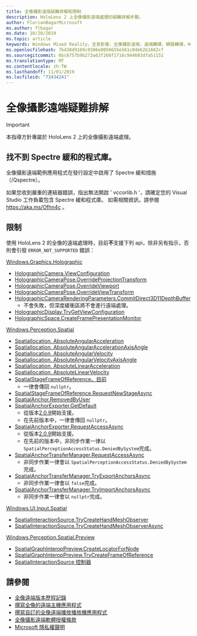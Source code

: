 ```yaml
---
title: 全像攝影遠端疑難排解和限制
description: HoloLens 2 上全像攝影遠端處理的疑難排解步驟。
author: FlorianBagarMicrosoft
ms.author: flbagar
ms.date: 10/28/2019
ms.topic: article
keywords: Windows Mixed Reality，全息影像，全像攝影遠端，遠端轉譯，網路轉譯，HoloLens，遠端全息影像，疑難排解，協助
ms.openlocfilehash: 7b438d9169c9306e0056655e561c04b62b1662cf
ms.sourcegitcommit: 6bc6757b9b273a63f260f1716c944603dfa51151
ms.translationtype: MT
ms.contentlocale: zh-TW
ms.lasthandoff: 11/01/2019
ms.locfileid: "73434241"
---
```

# <a name="holographic-remoting-troubleshooting"></a>全像攝影遠端疑難排解

> [!IMPORTANT]
> 本指導方針專屬於 HoloLens 2 上的全像攝影遠端處理。

## <a name="spectre-mitigated-libraries-not-found"></a>找不到 Spectre 緩和的程式庫。

全像攝影遠端範例應用程式在發行設定中啟用了 Spectre 緩和措施（/Qspectre）。

如果您收到嚴重的連結器錯誤，指出無法開啟 ' vccorlib.h '，請確定您的 Visual Studio 工作負載包含 Spectre 緩和程式庫。 如需相關資訊，請參閱 https://aka.ms/Ofhn4c 。

## <a name="limitations"></a>限制

使用 HoloLens 2 的全像的遠端處理時，目前**不**支援下列 api，除非另有指示，否則會引發 ```ERROR_NOT_SUPPORTED``` 錯誤：

[Windows.Graphics.Holographic](https://docs.microsoft.com/uwp/api/windows.graphics.holographic)

* [HolographicCamera.ViewConfiguration](https://docs.microsoft.com/uwp/api/windows.graphics.holographic.holographiccamera.viewconfiguration)
* [HolographicCameraPose.OverrideProjectionTransform](https://docs.microsoft.com/uwp/api/windows.graphics.holographic.holographiccamerapose.overrideprojectiontransform)
* [HolographicCameraPose.OverrideViewport](https://docs.microsoft.com/uwp/api/windows.graphics.holographic.holographiccamerapose.overrideviewport)
* [HolographicCameraPose.OverrideViewTransform](https://docs.microsoft.com/uwp/api/windows.graphics.holographic.holographiccamerapose.overrideviewtransform)
* [HolographicCameraRenderingParameters.CommitDirect3D11DepthBuffer](https://docs.microsoft.com/uwp/api/windows.graphics.holographic.holographiccamerarenderingparameters.commitdirect3d11depthbuffer#Windows_Graphics_Holographic_HolographicCameraRenderingParameters_CommitDirect3D11DepthBuffer_Windows_Graphics_DirectX_Direct3D11_IDirect3DSurface_)
  - 不會失敗，但深度緩衝區將不會進行遠端處理。
* [HolographicDisplay.TryGetViewConfiguration](https://docs.microsoft.com/uwp/api/windows.graphics.holographic.holographicdisplay.trygetviewconfiguration)
* [HolographicSpace.CreateFramePresentationMonitor](https://docs.microsoft.com/uwp/api/windows.graphics.holographic.holographicspace.createframepresentationmonitor)

[Windows.Perception.Spatial](https://docs.microsoft.com/uwp/api/windows.perception.spatial)

* [Spatiallocation. AbsoluteAngularAcceleration](https://docs.microsoft.com/uwp/api/windows.perception.spatial.spatiallocation.absoluteangularacceleration)
* [Spatiallocation. AbsoluteAngularAccelerationAxisAngle](https://docs.microsoft.com/uwp/api/windows.perception.spatial.spatiallocation.absoluteangularaccelerationaxisangle)
* [Spatiallocation. AbsoluteAngularVelocity](https://docs.microsoft.com/uwp/api/windows.perception.spatial.spatiallocation.absoluteangularvelocity)
* [Spatiallocation. AbsoluteAngularVelocityAxisAngle](https://docs.microsoft.com/uwp/api/windows.perception.spatial.spatiallocation.absoluteangularvelocityaxisangle)
* [Spatiallocation. AbsoluteLinearAcceleration](https://docs.microsoft.com/uwp/api/windows.perception.spatial.spatiallocation.absolutelinearacceleration)
* [Spatiallocation. AbsoluteLinearVelocity](https://docs.microsoft.com/uwp/api/windows.perception.spatial.spatiallocation.absolutelinearvelocity)
* [SpatialStageFrameOfReference。目前](https://docs.microsoft.com/uwp/api/windows.perception.spatial.spatialstageframeofreference.current)
  - 一律會傳回 ```nullptr```。
* [SpatialStageFrameOfReference.RequestNewStageAsync](https://docs.microsoft.com/uwp/api/windows.perception.spatial.spatialstageframeofreference.requestnewstageasync)
* [SpatialAnchor.RemovedByUser](https://docs.microsoft.com/uwp/api/windows.perception.spatial.spatialanchor.removedbyuser)
* [SpatialAnchorExporter.GetDefault](https://docs.microsoft.com/uwp/api/windows.perception.spatial.spatialanchorexporter.getdefault
)
  - 從版本[2.0.9](holographic-remoting-version-history.md#v2.0.9)開始支援。 
  - 在先前版本中，一律會傳回 ```nullptr```。 
* [SpatialAnchorExporter.RequestAccessAsync](https://docs.microsoft.com/uwp/api/windows.perception.spatial.spatialanchorexporter.requestaccessasync
)
  - 從版本[2.0.9](holographic-remoting-version-history.md#v2.0.9)開始支援。 
  - 在先前的版本中，非同步作業一律以 ```SpatialPerceptionAccessStatus.DeniedBySystem```完成。
* [SpatialAnchorTransferManager.RequestAccessAsync](https://docs.microsoft.com/uwp/api/windows.perception.spatial.spatialanchortransfermanager.requestaccessasync#Windows_Perception_Spatial_SpatialAnchorTransferManager_RequestAccessAsync)
  - 非同步作業一律會以 ```SpatialPerceptionAccessStatus.DeniedBySystem```完成。
* [SpatialAnchorTransferManager.TryExportAnchorsAsync](https://docs.microsoft.com/uwp/api/windows.perception.spatial.spatialanchortransfermanager.tryexportanchorsasync#Windows_Perception_Spatial_SpatialAnchorTransferManager_TryExportAnchorsAsync_Windows_Foundation_Collections_IIterable_Windows_Foundation_Collections_IKeyValuePair_System_String_Windows_Perception_Spatial_SpatialAnchor___Windows_Storage_Streams_IOutputStream_)
  - 非同步作業一律會以 ```false```完成。
* [SpatialAnchorTransferManager.TryImportAnchorsAsync](https://docs.microsoft.com/uwp/api/windows.perception.spatial.spatialanchortransfermanager.tryimportanchorsasync
)
  - 非同步作業一律會以 ```nullptr```完成。

[Windows.UI.Input.Spatial](https://docs.microsoft.com/uwp/api/windows.ui.input.spatial)

* [SpatialInteractionSource.TryCreateHandMeshObserver](https://docs.microsoft.com/uwp/api/windows.ui.input.spatial.spatialinteractionsource.trycreatehandmeshobserver#Windows_UI_Input_Spatial_SpatialInteractionSource_TryCreateHandMeshObserver)
* [SpatialInteractionSource.TryCreateHandMeshObserverAsync](https://docs.microsoft.com/uwp/api/windows.ui.input.spatial.spatialinteractionsource.trycreatehandmeshobserverasync)

[Windows.Perception.Spatial.Preview](https://docs.microsoft.com/uwp/api/windows.perception.spatial.preview)

* [SpatialGraphInteropPreview.CreateLocatorForNode](https://docs.microsoft.com/uwp/api/windows.perception.spatial.preview.spatialgraphinteroppreview.createlocatorfornode)
* [SpatialGraphInteropPreview.TryCreateFrameOfReference](https://docs.microsoft.com/uwp/api/windows.perception.spatial.preview.spatialgraphinteroppreview.trycreateframeofreference)
* [SpatialInteractionSource 控制器](https://docs.microsoft.com/uwp/api/windows.ui.input.spatial.spatialinteractionsource.controller#Windows_UI_Input_Spatial_SpatialInteractionSource_Controller)

## <a name="see-also"></a>請參閱
* [全像遠端版本歷程記錄](holographic-remoting-version-history.md)
* [撰寫全像的遠端主機應用程式](holographic-remoting-create-host.md)
* [撰寫自訂的全像遠端播放播放機應用程式](holographic-remoting-create-player.md)
* [全像攝影遠端軟體授權條款](https://docs.microsoft.com/legal/mixed-reality/microsoft-holographic-remoting-software-license-terms)
* [Microsoft 隱私權聲明](https://go.microsoft.com/fwlink/?LinkId=521839)

